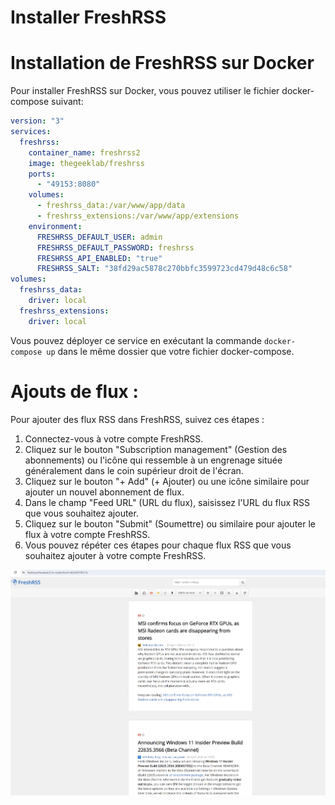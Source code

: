 # Installer FreshRSS

# Installation de FreshRSS sur Docker

Pour installer FreshRSS sur Docker, vous pouvez utiliser le fichier docker-compose suivant:

```yaml
version: "3"
services:
  freshrss:
    container_name: freshrss2
    image: thegeeklab/freshrss
    ports:
      - "49153:8080"
    volumes:
      - freshrss_data:/var/www/app/data
      - freshrss_extensions:/var/www/app/extensions
    environment:
      FRESHRSS_DEFAULT_USER: admin
      FRESHRSS_DEFAULT_PASSWORD: freshrss
      FRESHRSS_API_ENABLED: "true"
      FRESHRSS_SALT: "38fd29ac5878c270bbfc3599723cd479d48c6c58"
volumes:
  freshrss_data:
    driver: local
  freshrss_extensions:
    driver: local

```

Vous pouvez déployer ce service en exécutant la commande `docker-compose up` dans le même dossier que votre fichier docker-compose.

# 

# Ajouts de flux :

Pour ajouter des flux RSS dans FreshRSS, suivez ces étapes :

1. Connectez-vous à votre compte FreshRSS.
2. Cliquez sur le bouton "Subscription management" (Gestion des abonnements) ou l'icône qui ressemble à un engrenage située généralement dans le coin supérieur droit de l'écran.
3. Cliquez sur le bouton "+ Add" (+ Ajouter) ou une icône similaire pour ajouter un nouvel abonnement de flux.
4. Dans le champ "Feed URL" (URL du flux), saisissez l'URL du flux RSS que vous souhaitez ajouter.
5. Cliquez sur le bouton "Submit" (Soumettre) ou similaire pour ajouter le flux à votre compte FreshRSS.
6. Vous pouvez répéter ces étapes pour chaque flux RSS que vous souhaitez ajouter à votre compte FreshRSS.

![Untitled](Installer%20FreshRSS%202c33e81751b64c05bb1797d0d6e931be/Untitled.png)
